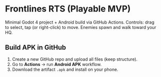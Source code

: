 # Frontlines RTS (Playable MVP)

Minimal Godot 4 project + Android build via GitHub Actions.
Controls: drag to select, tap (or right-click) to move. Enemies spawn and walk toward your HQ.

## Build APK in GitHub
1. Create a new GitHub repo and upload all files (keep structure).
2. Go to **Actions** → run **Android APK** workflow.
3. Download the artifact `.apk` and install on your phone.
